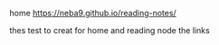 home https://neba9.github.io/reading-notes/

thes test to creat for home and reading node the links
